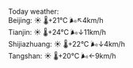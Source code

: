 Today weather:  
Beijing: ☀️   🌡️+21°C 🌬️↖4km/h  
Tianjin: ☀️   🌡️+24°C 🌬️↓11km/h  
Shijiazhuang: ☀️   🌡️+22°C 🌬️↓4km/h  
Tangshan: ☀️   🌡️+20°C 🌬️←9km/h  
